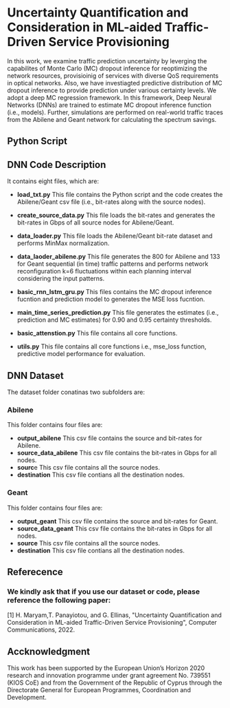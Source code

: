 # Uncertainty Quantification and Consideration in ML-aided Traffic-Driven Service Provisioning

In this work, we examine traffic prediction uncertainty  by leverging the capabilites of Monte Carlo (MC) dropout inference for reoptimizing the network resources, provisioinig of services with diverse QoS requirements in optical networks. Also, we have investiagted predictive distribution of MC dropout inference to provide prediction under various certainty levels. We adopt a deep MC regression framework. In this framework, Deep Neural Networks (DNNs) are trained to estimate MC dropout inference function (i.e., models). Further, simulations are performed on real-world traffic traces from the Abilene and Geant network for calculating the spectrum savings. 


## Python Script

## DNN Code Description
It contains eight files, which are:

* **load_txt.py** This file contains the Python script and the code creates the Abilene/Geant csv file (i.e., bit-rates along with the source nodes).

* **create_source_data.py** This file loads the bit-rates and generates the bit-rates in Gbps of all source nodes for Abilene/Geant.

* **data_loader.py** This file loads the Abilene/Geant bit-rate dataset and performs MinMax normalization.

* **data_laoder_abilene.py** This file generates the 800 for Abilene and 133 for Geant sequential (in time) traffic patterns and performs network reconfiguration k=6 fluctuations within each planning interval considering the input patterns.

* **basic_rnn_lstm_gru.py** This files contains the MC dropout inference fucntion and prediction model to generates the MSE loss fucntion.

* **main_time_series_prediction.py** This file generates the estimates (i.e., prediction and MC estimates) for 0.90 and 0.95 certainty thresholds.  

* **basic_attenstion.py** This file contains all core functions.

* **utils.py** This file contains all core functions i.e., mse_loss function, predictive model performance for evaluation.

## DNN Dataset

The dataset folder conatinas two subfolders are:

### Abilene  
This folder contains four files are:
* **output_abilene** This csv file contains the source and bit-rates for Abilene.
* **source_data_abilene** This csv file contains the bit-rates in Gbps for all nodes.
* **sourc**e This csv file contains all the source nodes.
* **destination** This csv file contians all the destination nodes.

### Geant 
This folder contains four files are:
* **output_geant** This csv file contains the source and bit-rates for Geant.
* **source_data_geant** This csv file contains the bit-rates in Gbps for all nodes.
* **source** This csv file contains all the source nodes.
* **destination** This csv file contians all the destination nodes.


## Referecence

### We kindly ask that if you use our dataset or code,  please reference the following paper: 
[1]  H. Maryam,T. Panayiotou, and G. Ellinas, "Uncertainty Quantification and Consideration in ML-aided Traffic-Driven Service Provisioning", Computer Communications, 2022.

## Accknowledgment
This work has been supported by the European Union’s Horizon 2020 research and innovation programme under grant agreement No. 739551 (KIOS CoE) and from the Government
of the Republic of Cyprus through the Directorate General for European Programmes, Coordination and Development.
